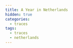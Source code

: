 ```yaml
---
title: A Year in Netherlands
hidden: true
categories:
  - traces
tags:
  - traces
  - netherlands
---
```


